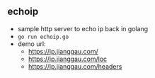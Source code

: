 ## echoip
+ sample http server to echo ip back in golang
+ `go run echoip.go`
+ demo url:
   - https://ip.jianggau.com/
   - https://ip.jianggau.com/loc
   - https://ip.jianggau.com/headers
  
 
